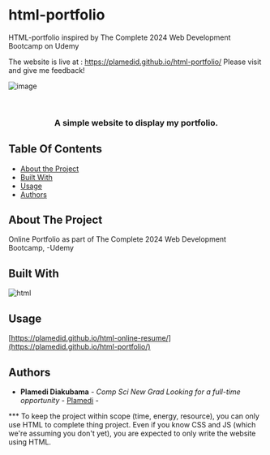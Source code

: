 # html-portfolio
HTML-portfolio inspired by The Complete 2024 Web Development Bootcamp on Udemy 

The website is live at : https://plamedid.github.io/html-portfolio/
Please visit and give me feedback!

![image](https://github.com/PlamediD/html-portfolio/assets/87151146/36ff227f-8552-48cd-a2a2-316900c6c001)



<br/>
<p align="center">
  <a href="https://github.com/PlamediD/html-online-portfolio">
    
  </a>

  <h3 align="center">A simple website to display my portfolio. </h3>

 
</p>



## Table Of Contents

* [About the Project](#about-the-project)
* [Built With](#built-with)
* [Usage](#usage)
* [Authors](#authors)

## About The Project
Online Portfolio as part of The Complete 2024 Web Development Bootcamp, -Udemy



## Built With

![html](https://github.com/PlamediD/html-online-resume/assets/87151146/8c1aa4e1-62ed-494f-88f4-d7da07fb96a6)


## Usage

[https://plamedid.github.io/html-online-resume/](https://plamedid.github.io/html-portfolio/)






## Authors

* **Plamedi Diakubama** - *Comp Sci New Grad Looking for a full-time opportunity* - [Plamedi](https://github.com/PlamediD/) - 








      
*** To keep the project within scope (time, energy, resource), you can only use HTML to complete thing project. Even if you know CSS and JS (which we're assuming you don't yet), you are expected to only write the website using HTML.



